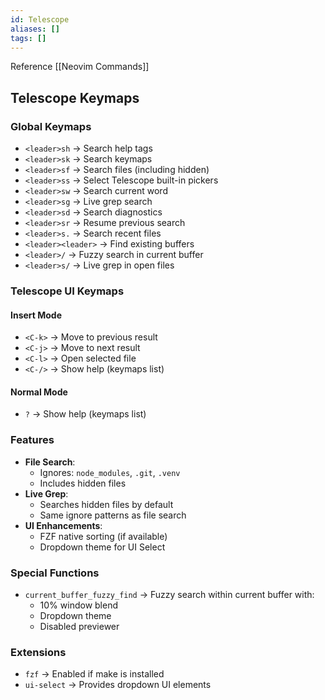 ```yaml
---
id: Telescope
aliases: []
tags: []
---
```


Reference [[Neovim Commands]]

## Telescope Keymaps

### Global Keymaps

- `<leader>sh` -> Search help tags
- `<leader>sk` -> Search keymaps
- `<leader>sf` -> Search files (including hidden)
- `<leader>ss` -> Select Telescope built-in pickers
- `<leader>sw` -> Search current word
- `<leader>sg` -> Live grep search
- `<leader>sd` -> Search diagnostics
- `<leader>sr` -> Resume previous search
- `<leader>s.` -> Search recent files
- `<leader><leader>` -> Find existing buffers
- `<leader>/` -> Fuzzy search in current buffer
- `<leader>s/` -> Live grep in open files

### Telescope UI Keymaps

#### Insert Mode

- `<C-k>` -> Move to previous result
- `<C-j>` -> Move to next result
- `<C-l>` -> Open selected file
- `<C-/>` -> Show help (keymaps list)

#### Normal Mode

- `?` -> Show help (keymaps list)

### Features

- **File Search**:
  - Ignores: `node_modules`, `.git`, `.venv`
  - Includes hidden files
- **Live Grep**:
  - Searches hidden files by default
  - Same ignore patterns as file search
- **UI Enhancements**:
  - FZF native sorting (if available)
  - Dropdown theme for UI Select

### Special Functions

- `current_buffer_fuzzy_find` -> Fuzzy search within current buffer with:
  - 10% window blend
  - Dropdown theme
  - Disabled previewer

### Extensions

- `fzf` -> Enabled if make is installed
- `ui-select` -> Provides dropdown UI elements
